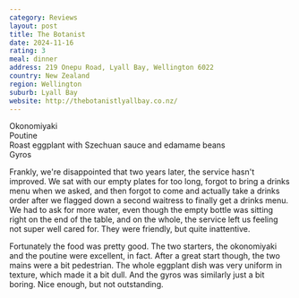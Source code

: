 ```yaml
---
category: Reviews
layout: post
title: The Botanist
date: 2024-11-16
rating: 3
meal: dinner
address: 219 Onepu Road, Lyall Bay, Wellington 6022
country: New Zealand
region: Wellington
suburb: Lyall Bay
website: http://thebotanistlyallbay.co.nz/
---
```

Okonomiyaki  
Poutine  
Roast eggplant with Szechuan sauce and edamame beans  
Gyros  

Frankly, we're disappointed that two years later, the service hasn't improved. We sat with our empty plates for too long, forgot to bring a drinks menu when we asked, and then forgot to come and actually take a drinks order after we flagged down a second waitress to finally get a drinks menu. We had to ask for more water, even though the empty bottle was sitting right on the end of the table, and on the whole, the service left us feeling not super well cared for. They were friendly, but quite inattentive. 

Fortunately the food was pretty good. The two starters, the okonomiyaki and the poutine were excellent, in fact. After a great start though, the two mains were a bit pedestrian. The whole eggplant dish was very uniform in texture, which made it a bit dull. And the gyros was similarly just a bit boring. Nice enough, but not outstanding. 
